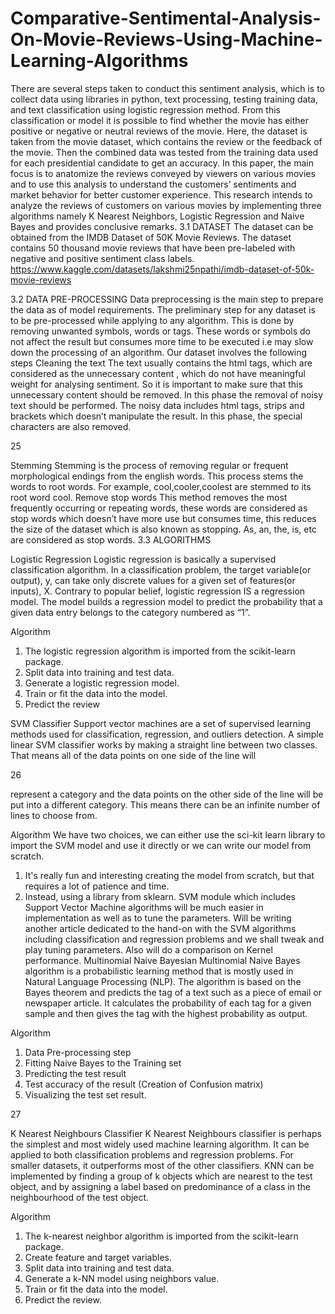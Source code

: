 # Comparative-Sentimental-Analysis-On-Movie-Reviews-Using-Machine-Learning-Algorithms

There are several steps taken to conduct this sentiment analysis, which is to collect data
using libraries in python, text processing, testing training data, and text classification using
logistic regression method.
From this classification or model it is possible to find whether the movie has either positive
or negative or neutral reviews of the movie. Here, the dataset is taken from the movie dataset,
which contains the review or the feedback of the movie. Then the combined data was tested
from the training data used for each presidential candidate to get an accuracy. In this paper,
the main focus is to anatomize the reviews conveyed by viewers on various movies and to
use this analysis to understand the customers’ sentiments and market behavior for better
customer experience. This research intends to analyze the reviews of customers on various
movies by implementing three algorithms namely K Nearest Neighbors, Logistic Regression
and Naive Bayes and provides conclusive remarks.
3.1 DATASET
The dataset can be obtained from the IMDB Dataset of 50K Movie Reviews. The dataset
contains 50 thousand movie reviews that have been pre-labeled with negative and positive
sentiment class labels.
https://www.kaggle.com/datasets/lakshmi25npathi/imdb-dataset-of-50k-movie-reviews

3.2 DATA PRE-PROCESSING
Data preprocessing is the main step to prepare the data as of model requirements. The
preliminary step for any dataset is to be pre-processed while applying to any algorithm. This
is done by removing unwanted symbols, words or tags. These words or symbols do not affect
the result but consumes more time to be executed i.e may slow down the processing of an
algorithm. Our dataset involves the following steps
Cleaning the text
The text usually contains the html tags, which are considered as the unnecessary content ,
which do not have meaningful weight for analysing sentiment. So it is important to make
sure that this unnecessary content should be removed. In this phase the removal of noisy text
should be performed. The noisy data includes html tags, strips and brackets which doesn’t
manipulate the result. In this phase, the special characters are also removed.

25

Stemming
Stemming is the process of removing regular or frequent morphological endings from the
english words. This process stems the words to root words. For example, cool,cooler,coolest
are stemmed to its root word cool.
Remove stop words
This method removes the most frequently occurring or repeating words, these words are
considered as stop words which doesn’t have more use but consumes time, this reduces the
size of the dataset which is also known as stopping. As, an, the, is, etc are considered as stop
words.
3.3 ALGORITHMS

Logistic Regression
Logistic regression is basically a supervised classification algorithm. In a classification
problem, the target variable(or output), y, can take only discrete values for a given set of
features(or inputs), X.
Contrary to popular belief, logistic regression IS a regression model. The model builds a
regression model to predict the probability that a given data entry belongs to the category
numbered as “1”.

Algorithm
1. The logistic regression algorithm is imported from the scikit-learn package.
2. Split data into training and test data.
3. Generate a logistic regression model.
4. Train or fit the data into the model.
5. Predict the review

SVM Classifier
Support vector machines are a set of supervised learning methods used for classification,
regression, and outliers detection. A simple linear SVM classifier works by making a straight
line between two classes. That means all of the data points on one side of the line will

26

represent a category and the data points on the other side of the line will be put into a
different category. This means there can be an infinite number of lines to choose from.

Algorithm
We have two choices, we can either use the sci-kit learn library to import the SVM model
and use it directly or we can write our model from scratch.

1. It's really fun and interesting creating the model from scratch, but that requires a lot of
patience and time.
2. Instead, using a library from sklearn. SVM module which includes Support Vector
Machine algorithms will be much easier in implementation as well as to tune the
parameters.
Will be writing another article dedicated to the hand-on with the SVM algorithms
including classification and regression problems and we shall tweak and play tuning
parameters. Also will do a comparison on Kernel performance.
Multinomial Naive Bayesian
Multinomial Naive Bayes algorithm is a probabilistic learning method that is mostly used in
Natural Language Processing (NLP). The algorithm is based on the Bayes theorem and
predicts the tag of a text such as a piece of email or newspaper article. It calculates the
probability of each tag for a given sample and then gives the tag with the highest probability
as output.

Algorithm
1. Data Pre-processing step
2. Fitting Naive Bayes to the Training set
3. Predicting the test result
4. Test accuracy of the result (Creation of Confusion matrix)
5. Visualizing the test set result.

27

K Nearest Neighbours Classifier
K Nearest Neighbours classifier is perhaps the simplest and most widely used machine
learning algorithm. It can be applied to both classification problems and regression
problems. For smaller datasets, it outperforms most of the other classifiers.
KNN can be implemented by finding a group of k objects which are nearest to the test object,
and by assigning a label based on predominance of a class in the neighbourhood of the test
object.

Algorithm

1. The k-nearest neighbor algorithm is imported from the scikit-learn package.
2. Create feature and target variables.
3. Split data into training and test data.
4. Generate a k-NN model using neighbors value.
5. Train or fit the data into the model.
6. Predict the review.

